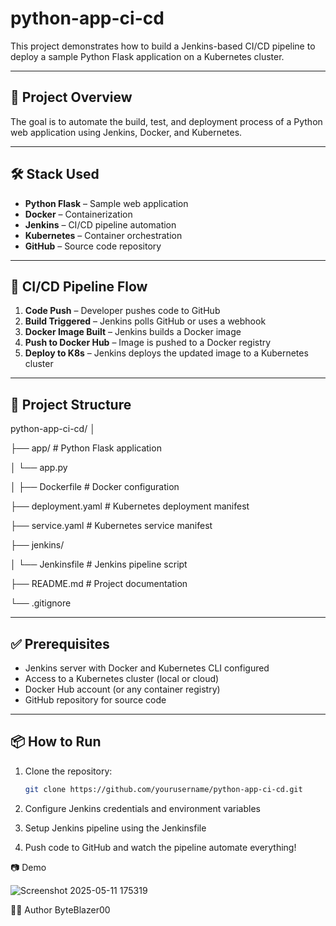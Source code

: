 

# python-app-ci-cd

This project demonstrates how to build a Jenkins-based CI/CD pipeline to deploy a sample Python Flask application on a Kubernetes cluster.

---

## 🚀 Project Overview

The goal is to automate the build, test, and deployment process of a Python web application using Jenkins, Docker, and Kubernetes.

---

## 🛠️ Stack Used

- **Python Flask** – Sample web application  
- **Docker** – Containerization  
- **Jenkins** – CI/CD pipeline automation  
- **Kubernetes** – Container orchestration  
- **GitHub** – Source code repository  

---

## 🔧 CI/CD Pipeline Flow

1. **Code Push** – Developer pushes code to GitHub
2. **Build Triggered** – Jenkins polls GitHub or uses a webhook
3. **Docker Image Built** – Jenkins builds a Docker image
4. **Push to Docker Hub** – Image is pushed to a Docker registry
5. **Deploy to K8s** – Jenkins deploys the updated image to a Kubernetes cluster

---

## 📁 Project Structure

python-app-ci-cd/
│

├── app/ # Python Flask application

│ └── app.py

│
├── Dockerfile # Docker configuration

├── deployment.yaml # Kubernetes deployment manifest

├── service.yaml # Kubernetes service manifest

├── jenkins/

│ └── Jenkinsfile # Jenkins pipeline script

├── README.md # Project documentation

└── .gitignore




---

## ✅ Prerequisites

- Jenkins server with Docker and Kubernetes CLI configured
- Access to a Kubernetes cluster (local or cloud)
- Docker Hub account (or any container registry)
- GitHub repository for source code

---

## 📦 How to Run

1. Clone the repository:
   ```bash
   git clone https://github.com/yourusername/python-app-ci-cd.git

2. Configure Jenkins credentials and environment variables

3. Setup Jenkins pipeline using the Jenkinsfile

4. Push code to GitHub and watch the pipeline automate everything!





📷 Demo

![Screenshot 2025-05-11 175319](https://github.com/user-attachments/assets/54dc7362-f781-48d7-b65b-db5eadea0b45)


🧑‍💻 Author
ByteBlazer00


